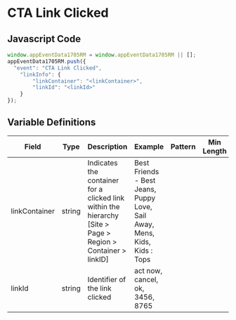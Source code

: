 # CTA Link Clicked

### 

## Javascript Code
```js
window.appEventData1705RM = window.appEventData1705RM || [];
appEventData1705RM.push({
  "event": "CTA Link Clicked",
    "linkInfo": {
        "linkContainer": "<linkContainer>",
        "linkId": "<linkId>"
    }
});
```

## Variable Definitions

|Field|Type|Description|Example|Pattern|Min Length|Max Length|Minimum|Maximum|Multiple Of|
| --- | --- | --- | --- | --- | --- | --- | --- | --- | --- |
|linkContainer|string|Indicates the container for a clicked link within the hierarchy \[Site &gt; Page &gt; Region &gt; Container &gt; linkID\]|Best Friends - Best Jeans, Puppy Love, Sail Away, Mens, Kids, Kids : Tops|||||||
|linkId|string|Identifier of the link clicked|act now, cancel, ok, 3456, 8765|||||||
